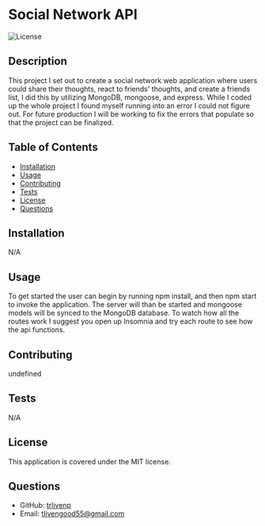 
# Social Network API

![License](https://img.shields.io/badge/License-MIT-brightgreen)

## Description
This project I set out to create a social network web application where users could share their thoughts, react to friends' thoughts, and create a friends list, I did this by utilizing MongoDB, mongoose, and express. While I coded up the whole project I found myself running into an error I could not figure out. For future production I will be working to fix the errors that populate so that the project can be finalized.

## Table of Contents
- [Installation](#installation)
- [Usage](#usage)
- [Contributing](#contributing)
- [Tests](#tests)
- [License](#license)
- [Questions](#questions)

## Installation
N/A

## Usage
To get started the user can begin by running npm install, and then npm start to invoke the application. The server will than be started and mongoose models will be synced to the MongoDB database. To watch how all the routes work I suggest you open up Insomnia and try each route to see how the api functions.

## Contributing
undefined

## Tests
N/A

## License
This application is covered under the MIT license.

## Questions
- GitHub: [trlivenp](https://github.com/trlivenp)
- Email: tlivengood55@gmail.com
